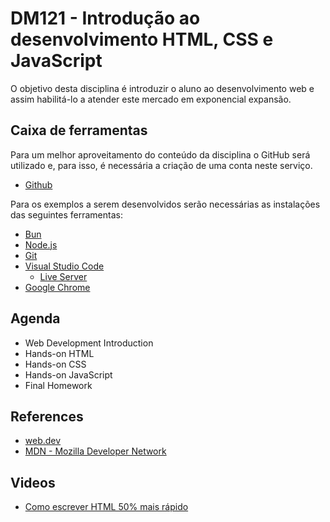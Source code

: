 # DM121 - Introdução ao desenvolvimento HTML, CSS e JavaScript

O objetivo desta disciplina é introduzir o aluno ao desenvolvimento web e assim habilitá-lo a atender este mercado em exponencial expansão.


## Caixa de ferramentas

Para um melhor aproveitamento do conteúdo da disciplina o GitHub será utilizado e, para isso, é necessária a criação de uma conta neste serviço.

- [Github](https://github.com/)

Para os exemplos a serem desenvolvidos serão necessárias as instalações das seguintes ferramentas:

- [Bun](https://bun.sh/)
- [Node.js](https://nodejs.org/en/)
- [Git](http://git-scm.com/)
- [Visual Studio Code](https://code.visualstudio.com/)
  - [Live Server](https://marketplace.visualstudio.com/items?itemName=ritwickdey.LiveServer)
- [Google Chrome](https://www.google.com/chrome/browser/desktop/index.html3)

## Agenda

- Web Development Introduction
- Hands-on HTML
- Hands-on CSS
- Hands-on JavaScript
- Final Homework

## References

- [web.dev](https://web.dev/)
- [MDN - Mozilla Developer Network](https://developer.mozilla.org/)

## Videos

- [Como escrever HTML 50% mais rápido](https://www.youtube.com/watch?v=8jLfTDn3_TM)

